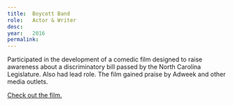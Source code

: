 ```yaml
---
title:  Boycott Band
role:   Actor & Writer
desc:   
year:   2016
permalink:
---
```

Participated in the development of a comedic film designed to raise awareness about a discriminatory bill passed by the North Carolina Legislature. Also had lead role. The film gained praise by Adweek and other media outlets.

[Check out the film.](http://boycottbandfilm.com)
